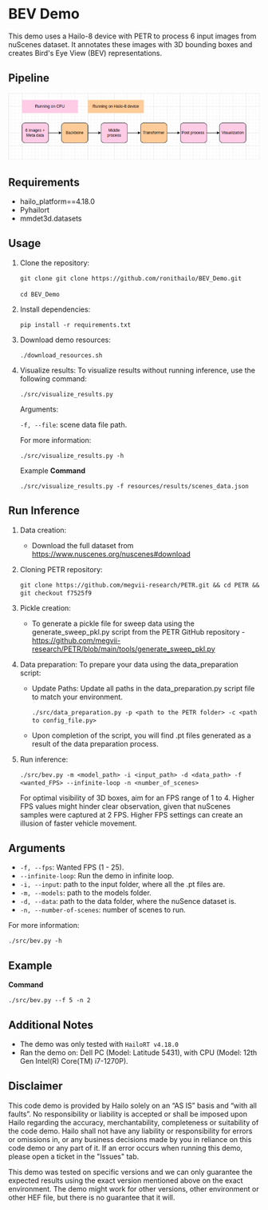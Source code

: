 BEV Demo
========

This demo uses a Hailo-8 device with PETR to process 6 input images from nuScenes dataset.
It annotates these images with 3D bounding boxes and creates Bird's Eye View (BEV) representations.

Pipeline
--------

![Pipeline](./resources/pipeline.png)

Requirements
------------

- hailo_platform==4.18.0
- Pyhailort
- mmdet3d.datasets 


Usage
-----

1. Clone the repository:
    ```shell script
    git clone git clone https://github.com/ronithailo/BEV_Demo.git
            
    cd BEV_Demo
    ```

2. Install dependencies:
    ```shell script
    pip install -r requirements.txt
    ```

3. Download demo resources:
    ```shell script
    ./download_resources.sh
    ```

4. Visualize results:
    To visualize results without running inference, use the following command:
    ```shell script
    ./src/visualize_results.py
    ```

    Arguments:
  
    ``-f, --file``: scene data file path.

    For more information:
    ```shell script
    ./src/visualize_results.py -h
    ```
    Example 
    **Command**
    ```shell script
    ./src/visualize_results.py -f resources/results/scenes_data.json
    ```

Run Inference
-------------

1. Data creation:
    - Download the full dataset from https://www.nuscenes.org/nuscenes#download

2. Cloning PETR repository:
    ```shell script
    git clone https://github.com/megvii-research/PETR.git && cd PETR && git checkout f7525f9
    ```

3. Pickle creation:
    - To generate a pickle file for sweep data using the generate_sweep_pkl.py script from the PETR GitHub repository - 
    https://github.com/megvii-research/PETR/blob/main/tools/generate_sweep_pkl.py

4. Data preparation:
    To prepare your data using the data_preparation script:
    - Update Paths: Update all paths in the data_preparation.py script file to match your environment.

        ```shell script
        ./src/data_preparation.py -p <path to the PETR folder> -c <path to config_file.py>
        ```
    - Upon completion of the script, you will find .pt files generated as a result of the data preparation process.

5. Run inference: 
    ```shell script
    ./src/bev.py -m <model_path> -i <input_path> -d <data_path> -f <wanted_FPS> --infinite-loop -n <number_of_scenes>
    ```
    For optimal visibility of 3D boxes, aim for an FPS range of 1 to 4. Higher FPS values might hinder clear observation, given that nuScenes samples were captured at 2 FPS. Higher FPS settings can create an illusion of faster vehicle movement.

Arguments
---------
- ``-f, --fps``: Wanted FPS (1 - 25). 
- ``--infinite-loop``: Run the demo in infinite loop.
- ``-i, --input``: path to the input folder, where all the .pt files are.
- ``-m, --models``: path to the models folder.
- ``-d, --data``: path to the data folder, where the nuSence dataset is.
- ``-n, --number-of-scenes``: number of scenes to run.

For more information:
```shell script
./src/bev.py -h
```
Example 
-------
**Command**
```shell script
./src/bev.py --f 5 -n 2
```

Additional Notes
----------------
- The demo was only tested with ``HailoRT v4.18.0``
- Ran the demo on: Dell PC (Model: Latitude 5431), with CPU (Model: 12th Gen Intel(R) Core(TM) i7-1270P).

Disclaimer
----------
This code demo is provided by Hailo solely on an “AS IS” basis and “with all faults”. No responsibility or liability is accepted or shall be imposed upon Hailo regarding the accuracy, merchantability, completeness or suitability of the code demo. Hailo shall not have any liability or responsibility for errors or omissions in, or any business decisions made by you in reliance on this code demo or any part of it. If an error occurs when running this demo, please open a ticket in the "Issues" tab.

This demo was tested on specific versions and we can only guarantee the expected results using the exact version mentioned above on the exact environment. The demo might work for other versions, other environment or other HEF file, but there is no guarantee that it will.
